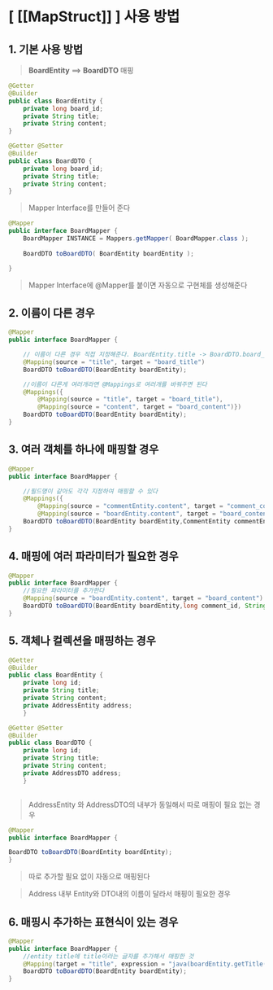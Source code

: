 # [ [[MapStruct]] ] 사용 방법
## 1. 기본 사용 방법
>**BoardEntity** ==> **BoardDTO** 매핑
```java
@Getter
@Builder
public class BoardEntity {
	private long board_id;
	private String title;
	private String content;
}
```
```java
@Getter @Setter
@Builder
public class BoardDTO {
	private long board_id;
	private String title;
	private String content;
}
```
>Mapper Interface를 만들어 준다
```java
@Mapper
public interface BoardMapper {
	BoardMapper INSTANCE = Mappers.getMapper( BoardMapper.class );
	
	BoardDTO toBoardDTO( BoardEntity boardEntity );

}
```
>Mapper Interface에 @Mapper를 붙이면 자동으로 구현체를 생성해준다

## 2. 이름이 다른 경우
```java
@Mapper
public interface BoardMapper {

	// 이름이 다른 경우 직접 지정해준다. BoardEntity.title -> BoardDTO.board_title
	@Mapping(source = "title", target = "board_title")
	BoardDTO toBoardDTO(BoardEntity boardEntity);

	//이름이 다른게 여러개라면 @Mappings로 여러개를 바꿔주면 된다
	@Mappings({
		@Mapping(source = "title", target = "board_title"),
		@Mapping(source = "content", target = "board_content")})
	BoardDTO toBoardDTO(BoardEntity boardEntity);
}
```
## 3. 여러 객체를 하나에 매핑할 경우
```java
@Mapper
public interface BoardMapper {

	//필드명이 같아도 각각 지정하여 매핑할 수 있다
	@Mappings({
		@Mapping(source = "commentEntity.content", target = "comment_content"),
		@Mapping(source = "boardEntity.content", target = "board_content")})
	BoardDTO toBoardDTO(BoardEntity boardEntity,CommentEntity commentEntity);
}
```


## 4. 매핑에 여러 파라미터가 필요한 경우
```java
@Mapper
public interface BoardMapper {
	//필요한 파라미터를 추가한다
	@Mapping(source = "boardEntity.content", target = "board_content")
	BoardDTO toBoardDTO(BoardEntity boardEntity,long comment_id, String comment_content);
}
```

## 5.  객체나 컬렉션을 매핑하는 경우

```java
@Getter
@Builder
public class BoardEntity {
	private long id;
	private String title;
	private String content;
	private AddressEntity address;
	}
```
```java
@Getter @Setter
@Builder
public class BoardDTO {
	private long id;
	private String title;
	private String content;
	private AddressDTO address;
	}
```
```java

```
>AddressEntity 와 AddressDTO의 내부가 동일해서 따로 매핑이 필요 없는 경우
```java
@Mapper
public interface BoardMapper {

BoardDTO toBoardDTO(BoardEntity boardEntity);
}
```
>따로 추가할 필요 없이 자동으로 매핑된다

>Address 내부 Entity와 DTO내의 이름이 달라서 매핑이 필요한 경우
>
## 6. 매핑시 추가하는 표현식이 있는 경우
```java
@Mapper
public interface BoardMapper {
	//entity title에 title이라는 글자를 추가해서 매핑한 것
	@Mapping(target = "title", expression = "java(boardEntity.getTitle()+\"title\")")
	BoardDTO toBoardDTO(BoardEntity boardEntity);
}
```

